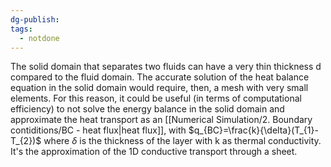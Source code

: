 ```yaml
---
dg-publish: 
tags:
  - notdone
---
```

The solid domain that separates two fluids can have a very thin thickness d compared to the fluid domain. The accurate solution of the heat balance equation in the solid domain would require, then, a mesh with very small elements. For this reason, it could be useful (in terms of computational efficiency) to not solve the energy balance in the solid domain and approximate the heat transport as an [[Numerical Simulation/2. Boundary contiditions/BC - heat flux|heat flux]], with $q_{BC}=\frac{k}{\delta}(T_{1}-T_{2})$ where $\delta$ is the thickness of the layer with k as thermal conductivity.
It's the approximation of the 1D conductive transport through a sheet.